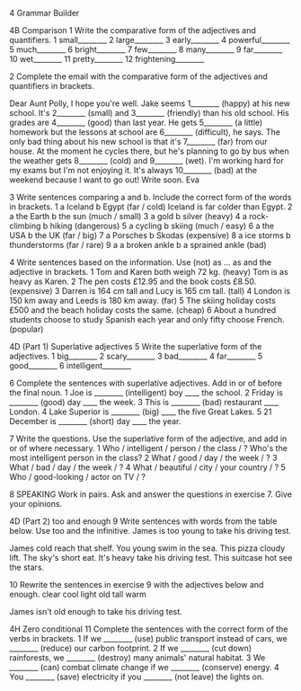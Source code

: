 4 Grammar Builder

4B Comparison
1 Write the comparative form of the adjectives and quantifiers.
1 small________
2 large________
3 early________
4 powerful________
5 much________
6 bright________
7 few________
8 many________
9 far________
10 wet________
11 pretty________
12 frightening________

2 Complete the email with the comparative form of the adjectives and quantifiers in brackets.

Dear Aunt Polly,
I hope you're well. Jake seems 1________ (happy) at his new school. It's 2________ (small) and 3________ (friendly) than his old school. His grades are 4________ (good) than last year. He gets 5________ (a little) homework but the lessons at school are 6________ (difficult), he says. The only bad thing about his new school is that it's 7________ (far) from our house. At the moment he cycles there, but he's planning to go by bus when the weather gets 8________ (cold) and 9________ (wet).
I'm working hard for my exams but I'm not enjoying it. It's always 10________ (bad) at the weekend because I want to go out!
Write soon.
Eva

3 Write sentences comparing a and b. Include the correct form of the words in brackets.
1 a Iceland     b Egypt (far / cold)
   Iceland is far colder than Egypt.
2 a the Earth     b the sun (much / small)
3 a gold     b silver (heavy)
4 a rock-climbing     b hiking (dangerous)
5 a cycling     b skiing (much / easy)
6 a the USA     b the UK (far / big)
7 a Porsches     b Skodas (expensive)
8 a ice storms     b thunderstorms (far / rare)
9 a a broken ankle     b a sprained ankle (bad)

4 Write sentences based on the information. Use (not) as ... as and the adjective in brackets.
1 Tom and Karen both weigh 72 kg. (heavy)
   Tom is as heavy as Karen.
2 The pen costs £12.95 and the book costs £8.50. (expensive)
3 Darren is 164 cm tall and Lucy is 165 cm tall. (tall)
4 London is 150 km away and Leeds is 180 km away. (far)
5 The skiing holiday costs £500 and the beach holiday costs the same. (cheap)
6 About a hundred students choose to study Spanish each year and only fifty choose French. (popular)

4D (Part 1) Superlative adjectives
5 Write the superlative form of the adjectives.
1 big________
2 scary________
3 bad________
4 far________
5 good________
6 intelligent________

6 Complete the sentences with superlative adjectives. Add in or of before the final noun.
1 Joe is ________ (intelligent) boy ____ the school.
2 Friday is ________ (good) day ____ the week.
3 This is ________ (bad) restaurant ____ London.
4 Lake Superior is ________ (big) ____ the five Great Lakes.
5 21 December is ________ (short) day ____ the year.

7 Write the questions. Use the superlative form of the adjective, and add in or of where necessary.
1 Who / intelligent / person / the class / ?
   Who's the most intelligent person in the class?
2 What / good / day / the week / ?
3 What / bad / day / the week / ?
4 What / beautiful / city / your country / ?
5 Who / good-looking / actor on TV / ?

8 SPEAKING Work in pairs. Ask and answer the questions in exercise 7. Give your opinions.

4D (Part 2) too and enough
9 Write sentences with words from the table below. Use too and the infinitive.
James is too young to take his driving test.

James         cold         reach that shelf.
You           young        swim in the sea.
This pizza    cloudy       lift.
The sky's     short        eat.
It's           heavy        take his driving test.
This suitcase hot          see the stars.

10 Rewrite the sentences in exercise 9 with the adjectives below and enough.
clear  cool  light  old  tall  warm

James isn't old enough to take his driving test.

4H Zero conditional
11 Complete the sentences with the correct form of the verbs in brackets.
1 If we ________ (use) public transport instead of cars, we ________ (reduce) our carbon footprint.
2 If we ________ (cut down) rainforests, we ________ (destroy) many animals' natural habitat.
3 We ________ (can) combat climate change if we ________ (conserve) energy.
4 You ________ (save) electricity if you ________ (not leave) the lights on.